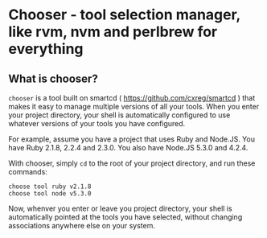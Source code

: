 # Chooser - tool selection manager, like rvm, nvm and perlbrew for everything

## What is chooser?

`chooser` is a tool built on smartcd ( https://github.com/cxreg/smartcd ) that makes it easy to manage multiple versions of all your tools.  When you enter your project directory, your shell is automatically configured to use whatever versions of your tools you have configured.

For example, assume you have a project that uses Ruby and Node.JS.  You have Ruby 2.1.8, 2.2.4 and 2.3.0.  You also have Node.JS 5.3.0 and 4.2.4.

With chooser, simply `cd` to the root of your project directory, and run these commands:

    choose tool ruby v2.1.8
    choose tool node v5.3.0

Now, whenver you enter or leave you project directory, your shell is automatically pointed at the tools you have selected, without changing associations anywhere else on your system.





